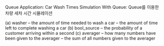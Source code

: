 Queue Application: Car Wash Times Simulation With Queue: Queue를 이용한 차량 세차 시간 시뮬레이션

(a) washer
– the amount of time needed to wash a car
– the amount of time left to complete washing a car
(b) bool_source
– the probability of a customer arriving within a second
(c) averager
– how many numbers have been given to the averager – the sum of all numbers given to the averager